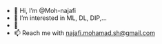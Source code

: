 - 👋 Hi, I’m @Moh-najafi
- 👀 I’m interested in ML, DL, DIP,...
- 💞
- 📫 Reach me with najafi.mohamad.sh@gmail.com

<!---
Moh-najafi/Moh-najafi is a ✨ special ✨ repository because its `README.md` (this file) appears on your GitHub profile.
You can click the Preview link to take a look at your changes.
--->

